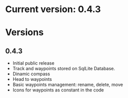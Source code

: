 # Current version: 0.4.3

# Versions
## 0.4.3
- Initial public release
- Track and waypoints stored on SqlLite Database.
- Dinamic compass
- Head to waypoints
- Basic waypoints management: rename, delete, move 
- Icons for waypoints as constant in the code 
